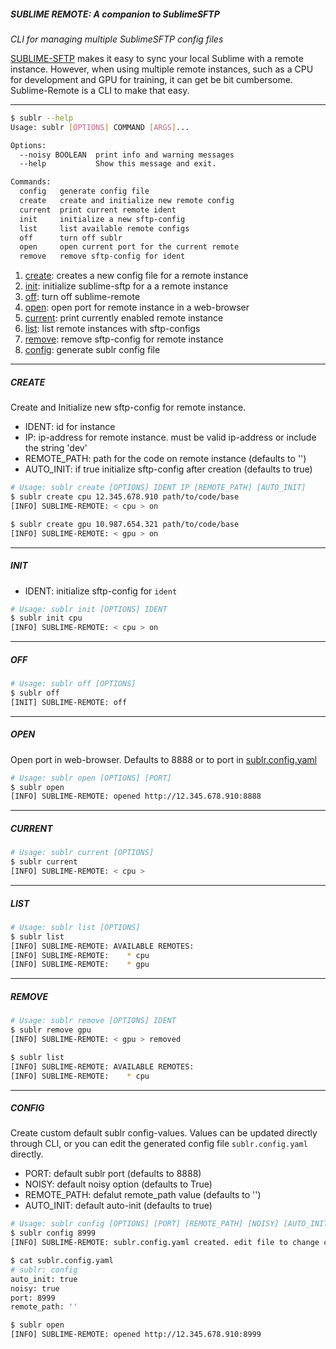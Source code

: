 ##### SUBLIME REMOTE: A companion to SublimeSFTP

_CLI for managing multiple SublimeSFTP config files_

[SUBLIME-SFTP](https://wbond.net/sublime_packages/sftp) makes it easy to sync your local Sublime with a remote instance. However, when using multiple remote instances, such as a CPU for development and GPU for training, it can get be bit cumbersome. Sublime-Remote is a CLI to make that easy.

---

```bash
$ sublr --help
Usage: sublr [OPTIONS] COMMAND [ARGS]...

Options:
  --noisy BOOLEAN  print info and warning messages
  --help           Show this message and exit.

Commands:
  config   generate config file
  create   create and initialize new remote config
  current  print current remote ident
  init     initialize a new sftp-config
  list     list available remote configs
  off      turn off sublr
  open     open current port for the current remote
  remove   remove sftp-config for ident
```

1. [create](#create): creates a new config file for a remote instance
2. [init](#init): initialize sublime-sftp for a a remote instance
3. [off](#off): turn off sublime-remote
4. [open](#open): open port for remote instance in a web-browser
5. [current](#current): print currently enabled remote instance
6. [list](#list): list remote instances with sftp-configs
7. [remove](#remove): remove sftp-config for remote instance
8. [config](#config): generate sublr config file 

---

<a name='create'></a>

##### CREATE

Create and Initialize new sftp-config for remote instance.

- IDENT: id for instance
- IP: ip-address for remote instance. must be valid ip-address or include the string 'dev'
- REMOTE_PATH: path for the code on remote instance (defaults to '')
- AUTO_INIT: if true initialize sftp-config after creation (defaults to true)

```bash
# Usage: sublr create [OPTIONS] IDENT IP [REMOTE_PATH] [AUTO_INIT]
$ sublr create cpu 12.345.678.910 path/to/code/base
[INFO] SUBLIME-REMOTE: < cpu > on

$ sublr create gpu 10.987.654.321 path/to/code/base
[INFO] SUBLIME-REMOTE: < gpu > on
```

---

<a name='init'></a>

##### INIT

- IDENT: initialize sftp-config for `ident`

```bash
# Usage: sublr init [OPTIONS] IDENT
$ sublr init cpu
[INFO] SUBLIME-REMOTE: < cpu > on
```
---

<a name='off'></a>

##### OFF

```bash
# Usage: sublr off [OPTIONS]
$ sublr off
[INIT] SUBLIME-REMOTE: off
```

---

<a name='open'></a>

##### OPEN

Open port in web-browser. Defaults to 8888 or to port in [sublr.config.yaml](#config)

```bash
# Usage: sublr open [OPTIONS] [PORT]
$ sublr open
[INFO] SUBLIME-REMOTE: opened http://12.345.678.910:8888
```

---

<a name='current'></a>

##### CURRENT

```bash
# Usage: sublr current [OPTIONS]
$ sublr current
[INFO] SUBLIME-REMOTE: < cpu >
```

---

<a name='list'></a>

##### LIST

```bash
# Usage: sublr list [OPTIONS]
$ sublr list
[INFO] SUBLIME-REMOTE: AVAILABLE REMOTES:
[INFO] SUBLIME-REMOTE:    * cpu
[INFO] SUBLIME-REMOTE:    * gpu
```

---

<a name='remove'></a>

##### REMOVE

```bash
# Usage: sublr remove [OPTIONS] IDENT
$ sublr remove gpu
[INFO] SUBLIME-REMOTE: < gpu > removed

$ sublr list
[INFO] SUBLIME-REMOTE: AVAILABLE REMOTES:
[INFO] SUBLIME-REMOTE:    * cpu
```

---

<a name='config'></a>

##### CONFIG

Create custom default sublr config-values. Values can be updated directly through CLI, or you can edit the generated config file `sublr.config.yaml` directly.

- PORT: default sublr port (defaults to 8888)
- NOISY: default noisy option (defaults to True)
- REMOTE_PATH: defalut remote_path value (defaults to '')
- AUTO_INIT: default auto-init (defaults to true)

```bash
# Usage: sublr config [OPTIONS] [PORT] [REMOTE_PATH] [NOISY] [AUTO_INIT]
$ sublr config 8999
[INFO] SUBLIME-REMOTE: sublr.config.yaml created. edit file to change configuration

$ cat sublr.config.yaml 
# sublr: config
auto_init: true
noisy: true
port: 8999
remote_path: ''

$ sublr open
[INFO] SUBLIME-REMOTE: opened http://12.345.678.910:8999
```



